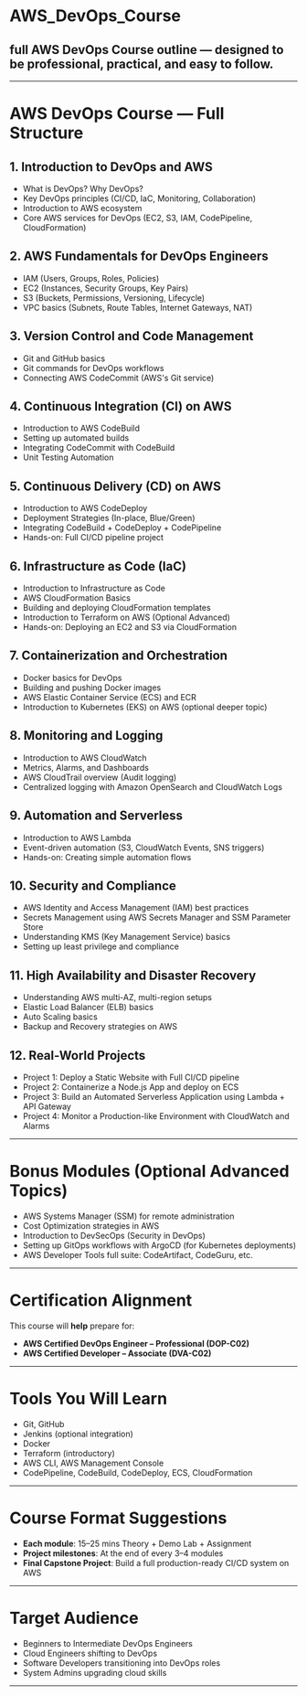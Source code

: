 # AWS_DevOps_Course

##  **full AWS DevOps Course outline** — designed to be **professional**, **practical**, and **easy to follow**.

---

# AWS DevOps Course — Full Structure

## 1. Introduction to DevOps and AWS
- What is DevOps? Why DevOps?
- Key DevOps principles (CI/CD, IaC, Monitoring, Collaboration)
- Introduction to AWS ecosystem
- Core AWS services for DevOps (EC2, S3, IAM, CodePipeline, CloudFormation)

## 2. AWS Fundamentals for DevOps Engineers
- IAM (Users, Groups, Roles, Policies)
- EC2 (Instances, Security Groups, Key Pairs)
- S3 (Buckets, Permissions, Versioning, Lifecycle)
- VPC basics (Subnets, Route Tables, Internet Gateways, NAT)

## 3. Version Control and Code Management
- Git and GitHub basics
- Git commands for DevOps workflows
- Connecting AWS CodeCommit (AWS's Git service)

## 4. Continuous Integration (CI) on AWS
- Introduction to AWS CodeBuild
- Setting up automated builds
- Integrating CodeCommit with CodeBuild
- Unit Testing Automation

## 5. Continuous Delivery (CD) on AWS
- Introduction to AWS CodeDeploy
- Deployment Strategies (In-place, Blue/Green)
- Integrating CodeBuild + CodeDeploy + CodePipeline
- Hands-on: Full CI/CD pipeline project

## 6. Infrastructure as Code (IaC)
- Introduction to Infrastructure as Code
- AWS CloudFormation Basics
- Building and deploying CloudFormation templates
- Introduction to Terraform on AWS (Optional Advanced)
- Hands-on: Deploying an EC2 and S3 via CloudFormation

## 7. Containerization and Orchestration
- Docker basics for DevOps
- Building and pushing Docker images
- AWS Elastic Container Service (ECS) and ECR
- Introduction to Kubernetes (EKS) on AWS (optional deeper topic)

## 8. Monitoring and Logging
- Introduction to AWS CloudWatch
- Metrics, Alarms, and Dashboards
- AWS CloudTrail overview (Audit logging)
- Centralized logging with Amazon OpenSearch and CloudWatch Logs

## 9. Automation and Serverless
- Introduction to AWS Lambda
- Event-driven automation (S3, CloudWatch Events, SNS triggers)
- Hands-on: Creating simple automation flows

## 10. Security and Compliance
- AWS Identity and Access Management (IAM) best practices
- Secrets Management using AWS Secrets Manager and SSM Parameter Store
- Understanding KMS (Key Management Service) basics
- Setting up least privilege and compliance

## 11. High Availability and Disaster Recovery
- Understanding AWS multi-AZ, multi-region setups
- Elastic Load Balancer (ELB) basics
- Auto Scaling basics
- Backup and Recovery strategies on AWS

## 12. Real-World Projects
- Project 1: Deploy a Static Website with Full CI/CD pipeline
- Project 2: Containerize a Node.js App and deploy on ECS
- Project 3: Build an Automated Serverless Application using Lambda + API Gateway
- Project 4: Monitor a Production-like Environment with CloudWatch and Alarms

---

# Bonus Modules (Optional Advanced Topics)
- AWS Systems Manager (SSM) for remote administration
- Cost Optimization strategies in AWS
- Introduction to DevSecOps (Security in DevOps)
- Setting up GitOps workflows with ArgoCD (for Kubernetes deployments)
- AWS Developer Tools full suite: CodeArtifact, CodeGuru, etc.

---

# Certification Alignment
This course will **help** prepare for:
- **AWS Certified DevOps Engineer – Professional (DOP-C02)**
- **AWS Certified Developer – Associate (DVA-C02)**

---

# Tools You Will Learn
- Git, GitHub
- Jenkins (optional integration)
- Docker
- Terraform (introductory)
- AWS CLI, AWS Management Console
- CodePipeline, CodeBuild, CodeDeploy, ECS, CloudFormation

---

# Course Format Suggestions
- **Each module**: 15–25 mins Theory + Demo Lab + Assignment
- **Project milestones**: At the end of every 3–4 modules
- **Final Capstone Project**: Build a full production-ready CI/CD system on AWS

---

# Target Audience
- Beginners to Intermediate DevOps Engineers
- Cloud Engineers shifting to DevOps
- Software Developers transitioning into DevOps roles
- System Admins upgrading cloud skills

---



